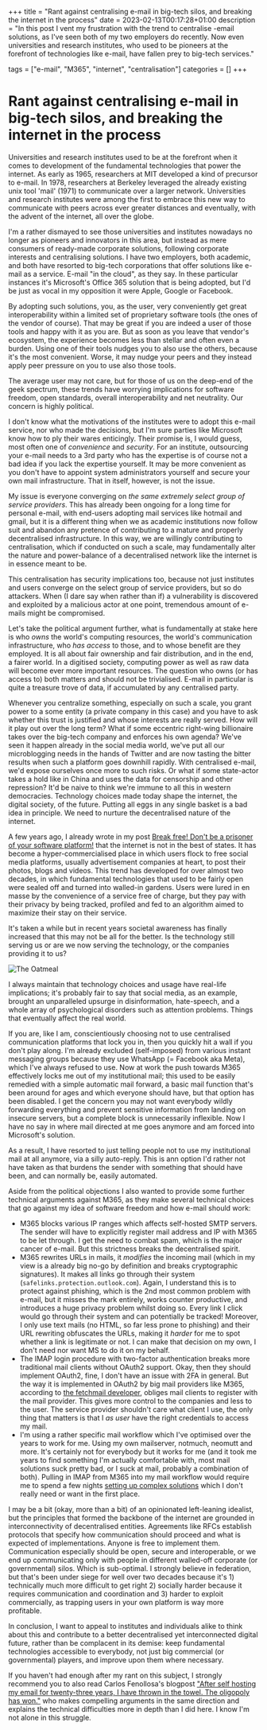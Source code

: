 +++
title = "Rant against centralising e-mail in big-tech silos, and breaking the internet in the process"
date = 2023-02-13T00:17:28+01:00
description = "In this post I vent my frustration with the trend to centralise -email solutions, as I've seen both of my two employers do recently. Now even universities and research institutes, who used to be pioneers at the forefront of technologies like e-mail, have fallen prey to big-tech services."

tags = ["e-mail", "M365", "internet", "centralisation"]
categories = []
+++

# Rant against centralising e-mail in big-tech silos, and breaking the internet in the process

Universities and research institutes used to be at the forefront when it comes
to development of the fundamental technologies that power the internet. As
early as 1965, researchers at MIT developed a kind of precursor to e-mail. In
1978, researchers at Berkeley leveraged the already existing unix tool 'mail'
(1971) to communicate over a larger network. Universities and research
institutes were among the first to embrace this new way to communicate with
peers across ever greater distances and eventually, with the advent of the
internet, all over the globe.

I'm a rather dismayed to see those universities and institutes nowadays no
longer as pioneers and innovators in this area, but instead as mere consumers
of ready-made corporate solutions, following corporate interests and
centralising solutions. I have two employers, both academic, and both have
resorted to big-tech corporations that offer solutions like e-mail as a
service. E-mail "in the cloud", as they say. In these particular instances it's
Microsoft's Office 365 solution that is being adopted, but I'd be just as vocal
in my opposition it were Apple, Google or Facebook.

By adopting such solutions, you, as the user, very conveniently get great
interoperability within a limited set of proprietary software tools (the ones
of the vendor of course). That may be great if you are indeed a user of those
tools and happy with it as you are. But as soon as you leave that vendor's
ecosystem, the experience becomes less than stellar and often even a burden.
Using one of their tools nudges you to also use the others, because it's
the most convenient. Worse, it may nudge your peers and they instead apply peer pressure
on you to use also those tools.

The average user may not care, but for those of us on the deep-end of the geek
spectrum, these trends have worrying implications for software freedom, open
standards, overall interoperability and net neutrality. Our concern is highly
political.

I don't know what the motivations of the institutes were to adopt this e-mail
service, nor who made the decisions, but I'm sure parties like Microsoft know
how to ply their wares enticingly. Their promise is, I would guess, most often
one of *convenience* and *security*. For an institute, outsourcing your e-mail
needs to a 3rd party who has the expertise is of course not a bad idea if you
lack the expertise yourself. It may be more convenient as you don't have to
appoint system administrators yourself and secure your own mail infrastructure.
That in itself, however, is not the issue. 

My issue is everyone converging on *the same extremely select group of service
providers*. This has already been ongoing for a long time for personal e-mail, with
end-users adopting mail services like hotmail and gmail, but it is a different
thing when we as academic institutions now follow suit and abandon any pretence of
contributing to a mature and properly decentralised infrastructure. In this
way, we are willingly contributing to centralisation, which if conducted on such a
scale, may fundamentally alter the nature and power-balance of a decentralised
network like the internet is in essence meant to be.

This centralisation has security implications too, because not just
institutes and users converge on the select group of service providers, but so
do attackers. When (I dare say when rather than if) a vulnerability is
discovered and exploited by a malicious actor at one point, tremendous
amount of e-mails might be compromised.

Let's take the political argument further, what is fundamentally at stake here is who
*owns* the world's computing resources, the world's communication infrastructure,
who *has access* to those, and to whose benefit are they employed. It is
all about fair ownership and fair distribution, and in the end, a fairer world. In
a digitised society, computing power as well as raw data will become ever more
important resources. The question who owns (or has access to) both matters and
should not be trivialised. E-mail in particular is quite a treasure trove of
data, if accumulated by any centralised party.

Whenever you centralize something, especially on such a scale, you grant power
to a some entity (a private company in this case) and you have to ask whether
this trust is justified and whose interests are really served. How will it play
out over the long term? What if some eccentric right-wing billionaire takes
over the big-tech company and enforces his own agenda? We've seen it happen
already in the social media world, we've put all our microblogging needs in the
hands of Twitter and are now tasting the bitter results when such a platform
goes downhill rapidly. With centralised e-mail, we'd expose ourselves once more
to such risks. Or what if some state-actor takes a hold like in China and uses
the data for censorship and other repression? It'd be naive to think we're
immune to all this in western democracies. Technology choices made today shape
the internet, the digital society, of the future. Putting all eggs in any
single basket is a bad idea in principle. We need to nurture the decentralised
nature of the internet.

A few years ago, I already wrote in my post [Break free! Don't be a prisoner of
your software
platform!](https://proycon.anaproy.nl/posts/break-free-do-not-be-a-prisoner-of-your-software/)
that the internet is not in the best of states. It has become a
hyper-commercialised place in which users flock to free social media platforms,
usually advertisement companies at heart, to post their photos, blogs 
and videos. This trend has developed for over almost two decades, in which
fundamental technologies that used to be fairly open were sealed off and turned
into walled-in gardens. Users were lured in en masse by the convenience of a
service free of charge, but they pay with their privacy by being tracked,
profiled and fed to an algorithm aimed to maximize their stay on their service.

It's taken a while but in recent years societal awareness has finally increased
that this may not be all for the better. Is the technology still serving us or
are we now serving the technology, or the companies providing it to us? 

![The Oatmeal](https://s3.amazonaws.com/theoatmeal-img/comics/reaching_people/reaching_people.png)

I always maintain that technology choices and usage have real-life
implications; it's probably fair to say that social media, as an example,
brought an unparalleled upsurge in disinformation, hate-speech, and a whole
array of psychological disorders such as attention problems. Things that
eventually affect the real world. 

If you are, like I am, conscientiously choosing not to use centralised
communication platforms that lock you in, then you quickly hit a wall if you
don't play along. I'm already excluded (self-imposed) from various instant
messaging groups because they use  WhatsApp (= Facebook aka Meta), which I've
always refused to use. Now at work the push towards M365 effectively locks me
out of my institutional mail; this used to be easily remedied with a simple
automatic mail forward, a basic mail function that's been around for ages and
which everyone should have, but that option has been disabled. I get the
concern you may not want everybody wildly forwarding everything and prevent
sensitive information from landing on insecure servers, but a complete block is
unnecessarily inflexible. Now I have no say in where mail directed at me goes
anymore and am forced into Microsoft's solution.

As a result, I have resorted to just telling people not to use my institutional
mail at all anymore, via a silly auto-reply. This is ann option I'd rather not have taken
as that burdens the sender with something that should have been, and can
normally be, easily automated.

Aside from the political objections I also wanted to provide some further technical
arguments against M365, as they make several technical choices that go against
my idea of software freedom and how e-mail should work:

* M365 blocks various IP ranges which affects self-hosted SMTP servers. The
  sender will have to explicitly register mail address and IP with M365 to be
  let through. I get the need to combat spam, which is the major cancer of
  e-mail. But this strictness breaks the decentralised spirit.
* M365 rewrites URLs in mails, it *modifies* the incoming mail (which in my
  view is a already big no-go by definition and breaks cryptographic signatures). It
  makes all links go through their system (`safelinks.protection.outlook.com`).
  Again, I understand this is to protect against phishing, which is the 2nd
  most common problem with e-mail, but it misses the mark entirely, works
  counter productive, and introduces a huge privacy problem whilst doing so.
  Every link I click would go through their system and can potentially be
  tracked! Moreover, I only use text mails (no HTML, so far less prone to
  phishing) and their URL rewriting obfuscates the URLs, making it *harder*
  for me to spot whether a link is legitimate or not. I can make that decision
  on my own, I don't need nor want MS to do it on my behalf.
* The IMAP login procedure with two-factor authentication breaks more
  traditional mail clients without OAuth2 support. Okay, then they should
  implement OAuth2, fine, I don't have an issue with 2FA in general. But the way it
  is implemented in OAuth2 by big mail providers like M365, according to
  [the fetchmail
  developer](https://sourceforge.net/p/fetchmail/mailman/message/37724737/), obliges mail clients to register with the mail provider. This
  gives more control to the companies and less to the user. The service
  provider shouldn't care what client I use, the only thing that matters is
  that I *as user* have the right credentials to access my mail. 
* I'm using a rather specific mail workflow which I've optimised over the years
  to work for me. Using my own mailserver, notmuch, neomutt and more. It's
  certainly not for everybody but it works for me (and it took me years to find
  something I'm actually comfortable with, most mail solutions suck pretty bad,
  or I suck at mail, probably a combination of both). Pulling in IMAP from M365
  into my mail workflow would require me to spend a few nights [setting up
  complex
  solutions](https://movementarian.org/blog/posts/fetchmail-and-office-365/)
  which I don't really need or want in the first place.

I may be a bit (okay, more than a bit) of an opinionated left-leaning idealist,
but the principles that formed the backbone of the internet are grounded in
interconnectivity of decentralised entities. Agreements like RFCs establish
protocols that specify how communication should proceed and what is expected of
implementations. Anyone is free to implement them. Communication especially
should be open, secure and interoperable, or we end up communicating only with people
in different walled-off corporate (or governmental) silos. Which is
sub-optimal. I strongly believe in federation, but that's been under siege for
well over two decades because it's 1) technically much more difficult to get
right 2) socially harder because it requires communication and coordination and
3) harder to exploit commercially, as trapping users in your own platform is
way more profitable.

In conclusion, I want to appeal to institutes and individuals alike to think
about this and contribute to a better decentralised yet interconnected digital
future, rather than be complacent in its demise: keep fundamental
technologies accessible to everybody, not just big commercial (or governmental)
players, and improve upon them where necessary. 

If you haven't had enough after my rant on this subject, I strongly recommend you to also read
Carlos Fenollosa's blogpost ["After self hosting my email for twenty-three
years, I have thrown in the towel. The oligopoly has
won."](https://cfenollosa.com/blog/after-self-hosting-my-email-for-twenty-three-years-i-have-thrown-in-the-towel-the-oligopoly-has-won.html)
who makes compelling arguments in the same direction and explains the technical difficulties more in depth than I did here. I know I'm not alone in this struggle.
